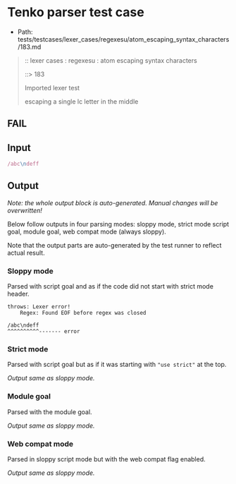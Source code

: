 # Tenko parser test case

- Path: tests/testcases/lexer_cases/regexesu/atom_escaping_syntax_characters/183.md

> :: lexer cases : regexesu : atom escaping syntax characters
>
> ::> 183
>
> Imported lexer test
>
> escaping a single lc letter in the middle

## FAIL

## Input

`````js
/abc\ndeff
`````

## Output

_Note: the whole output block is auto-generated. Manual changes will be overwritten!_

Below follow outputs in four parsing modes: sloppy mode, strict mode script goal, module goal, web compat mode (always sloppy).

Note that the output parts are auto-generated by the test runner to reflect actual result.

### Sloppy mode

Parsed with script goal and as if the code did not start with strict mode header.

`````
throws: Lexer error!
    Regex: Found EOF before regex was closed

/abc\ndeff
^^^^^^^^^^------- error
`````

### Strict mode

Parsed with script goal but as if it was starting with `"use strict"` at the top.

_Output same as sloppy mode._

### Module goal

Parsed with the module goal.

_Output same as sloppy mode._

### Web compat mode

Parsed in sloppy script mode but with the web compat flag enabled.

_Output same as sloppy mode._
